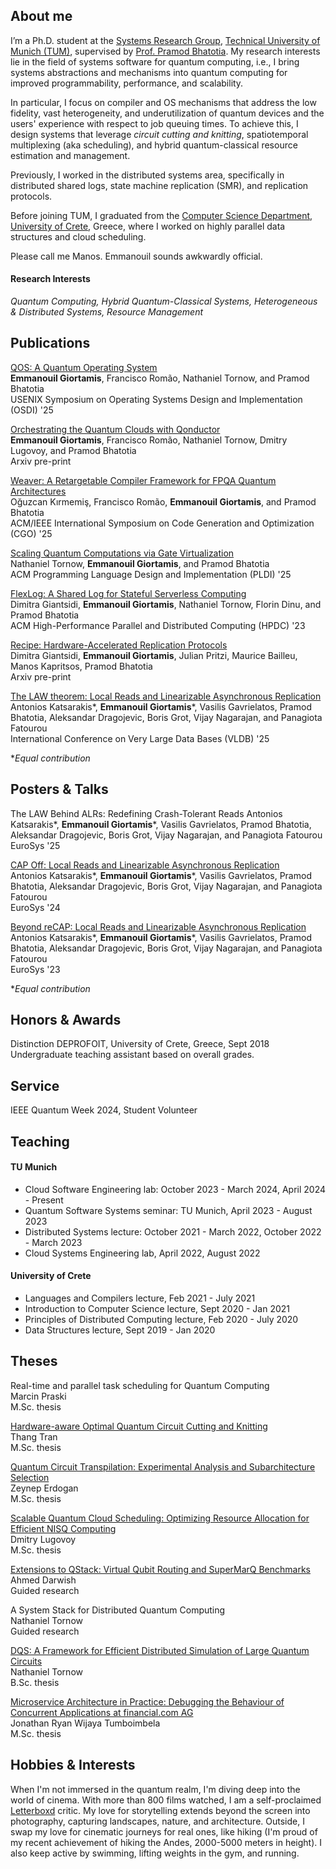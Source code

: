 ## About me

I’m a Ph.D. student at the [Systems Research Group](https://dse.in.tum.de/), [Technical University of Munich (TUM)](https://www.tum.de/), supervised by [Prof. Pramod Bhatotia](https://dse.in.tum.de/bhatotia/). My research interests lie in the field of systems software for quantum computing, i.e., I bring systems abstractions and mechanisms into quantum computing for improved programmability, performance, and scalability. 

In particular, I focus on compiler and OS mechanisms that address the low fidelity, vast heterogeneity, and underutilization of quantum devices and the users' experience with respect to job queuing times. To achieve this, I design systems that leverage *circuit cutting and knitting*, spatiotemporal multiplexing (aka scheduling), and hybrid quantum-classical resource estimation and management.

Previously, I worked in the distributed systems area, specifically in distributed shared logs, state machine replication (SMR), and replication protocols.

Before joining TUM, I graduated from the [Computer Science Department](https://www.csd.uoc.gr/CSD/index.jsp?lang=en), [University of Crete](https://en.uoc.gr/), Greece, where I worked on highly parallel data structures and cloud scheduling. 

Please call me Manos. Emmanouil sounds awkwardly official.

#### Research Interests
*Quantum Computing, Hybrid Quantum-Classical Systems, Heterogeneous & Distributed Systems, Resource Management*


## Publications


[QOS: A Quantum Operating System](https://arxiv.org/abs/2406.19120)\
**Emmanouil Giortamis**, Francisco Romão, Nathaniel Tornow, and Pramod Bhatotia\
 USENIX Symposium on Operating Systems Design and Implementation (OSDI) '25

[Orchestrating the Quantum Clouds with Qonductor](https://arxiv.org/abs/2408.04312)\
**Emmanouil Giortamis**, Francisco Romão, Nathaniel Tornow, Dmitry Lugovoy, and Pramod Bhatotia\
Arxiv pre-print

[Weaver: A Retargetable Compiler Framework for FPQA Quantum Architectures](https://arxiv.org/abs/2409.07870)\
Oğuzcan Kırmemiş, Francisco Romão, **Emmanouil Giortamis**, and Pramod Bhatotia\
ACM/IEEE International Symposium on Code Generation and Optimization (CGO) '25

[Scaling Quantum Computations via Gate Virtualization](https://arxiv.org/abs/2406.18410)\
Nathaniel Tornow, **Emmanouil Giortamis**, and Pramod Bhatotia\
ACM Programming Language Design and Implementation (PLDI) '25

[FlexLog: A Shared Log for Stateful Serverless Computing](https://dl.acm.org/doi/abs/10.1145/3588195.3592993)\
Dimitra Giantsidi, **Emmanouil Giortamis**, Nathaniel Tornow, Florin Dinu, and Pramod Bhatotia\
ACM High-Performance Parallel and Distributed Computing (HPDC) '23

[Recipe: Hardware-Accelerated Replication Protocols](https://arxiv.org/abs/2502.09251)\
Dimitra Giantsidi, **Emmanouil Giortamis**, Julian Pritzi, Maurice Bailleu, Manos Kapritsos, Pramod Bhatotia\
Arxiv pre-print

[The LAW theorem: Local Reads and Linearizable Asynchronous Replication](https://law-theorem.com/)\
Antonios Katsarakis*, **Emmanouil Giortamis**\*, Vasilis Gavrielatos, Pramod Bhatotia, Aleksandar Dragojevic, Boris Grot, Vijay Nagarajan, and Panagiota Fatourou\
International Conference on Very Large Data Bases (VLDB) '25

\**Equal contribution*

## Posters & Talks
The LAW Behind ALRs: Redefining Crash-Tolerant Reads
Antonios Katsarakis*, **Emmanouil Giortamis**\*, Vasilis Gavrielatos, Pramod Bhatotia, Aleksandar Dragojevic, Boris Grot, Vijay Nagarajan, and Panagiota Fatourou\
EuroSys '25

[CAP Off: Local Reads and Linearizable Asynchronous Replication](http://2024.eurosys.org/posters/eurosys24posters-paper04.pdf)\
Antonios Katsarakis*, **Emmanouil Giortamis**\*, Vasilis Gavrielatos, Pramod Bhatotia, Aleksandar Dragojevic, Boris Grot, Vijay Nagarajan, and Panagiota Fatourou\
EuroSys '24

[Beyond reCAP: Local Reads and Linearizable Asynchronous Replication](https://2023.eurosys.org/docs/posters/eurosys23posters-final5.pdf)\
Antonios Katsarakis*, **Emmanouil Giortamis**\*, Vasilis Gavrielatos, Pramod Bhatotia, Aleksandar Dragojevic, Boris Grot, Vijay Nagarajan, and Panagiota Fatourou\
EuroSys '23

\**Equal contribution*

## Honors & Awards

Distinction DEPROFOIT, University of Crete, Greece, Sept 2018\
Undergraduate teaching assistant based on overall grades.

## Service

IEEE Quantum Week 2024, Student Volunteer

## Teaching

#### TU Munich
* Cloud Software Engineering lab: October 2023 - March 2024, April 2024 - Present
* Quantum Software Systems seminar: TU Munich, April 2023 - August 2023
* Distributed Systems lecture: October 2021 - March 2022, October 2022 - March 2023
* Cloud Systems Engineering lab, April 2022, August 2022

#### University of Crete
* Languages and Compilers lecture, Feb 2021 - July 2021
* Introduction to Computer Science lecture, Sept 2020 - Jan 2021
* Principles of Distributed Computing lecture, Feb 2020 - July 2020
* Data Structures lecture, Sept 2019 - Jan 2020

## Theses

Real-time and parallel task scheduling for Quantum Computing\
Marcin Praski\
M.Sc. thesis

[Hardware-aware Optimal Quantum Circuit Cutting and Knitting](https://github.com/TUM-DSE/research-work-archive/blob/main/archive/2023/winter/docs/msc_tran_hardware_aware_optimal_quantum_circuit_cutting_and_knitting.pdf)\
Thang Tran\
M.Sc. thesis

 [Quantum Circuit Transpilation: Experimental Analysis and Subarchitecture Selection](https://github.com/TUM-DSE/research-work-archive/blob/main/archive/2023/winter/docs/msc_erdogan_quantum_circuit_transpilation_experimental_analysis_and_subarchitecture_selection.pdf)\
Zeynep Erdogan\
M.Sc. thesis

[Scalable Quantum Cloud Scheduling: Optimizing Resource Allocation for Efficient NISQ Computing](https://github.com/TUM-DSE/research-work-archive/blob/main/archive/2023/winter/docs/msc_lugovoy_scalable_quantum_cloud_scheduling.pdf)\
Dmitry Lugovoy\
M.Sc. thesis
    
[Extensions to QStack: Virtual Qubit Routing and SuperMarQ Benchmarks](https://github.com/TUM-DSE/research-work-archive/blob/main/archive/2022/winter/docs/gr_darwish_extensions_to_qstack.pdf)\
Ahmed Darwish\
Guided research    

 A System Stack for Distributed Quantum Computing\
 Nathaniel Tornow\
Guided research    

[DQS: A Framework for Efficient Distributed Simulation of Large Quantum Circuits](https://github.com/TUM-DSE/research-work-archive/blob/main/archive/2022/summer/docs/bsc_tornow_dqs_a_framework_for_efficient_distributed_simulation_of_large_quantum_circuits.pdf)\
Nathaniel Tornow\
B.Sc. thesis

[Microservice Architecture in Practice: Debugging the Behaviour of Concurrent Applications at financial.com AG](https://github.com/TUM-DSE/research-work-archive/blob/main/archive/2022/winter/docs/msc_tumboimbela_microservice_architecture_in_practice_external.pdf)\
Jonathan Ryan Wijaya Tumboimbela\
M.Sc. thesis

## Hobbies & Interests
When I'm not immersed in the quantum realm, I'm diving deep into the world of cinema. With more than 800 films watched, I am a self-proclaimed [Letterboxd](https://letterboxd.com/manosgior/) critic. My love for storytelling extends beyond the screen into photography, capturing landscapes, nature, and architecture. Outside, I swap my love for cinematic journeys for real ones, like hiking (I'm proud of my recent achievement of hiking the Andes, 2000-5000 meters in height). I also keep active by swimming, lifting weights in the gym, and running.

